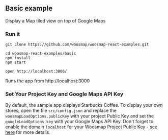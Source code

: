 Basic example
---

Display a Map tiled view on top of Google Maps

### Run it

    git clone https://github.com/woosmap/woosmap-react-examples.git

    cd woosmap-react-examples/basic
    npm install
    npm start

    open http://localhost:3000/

Runs the app from http://localhost:3000

### Set Your Project Key and Google Maps API Key

By default, the sample app displays Starbucks Coffee. To display your own stores, open the file `src/config.json` and replace the `woosmapLoadOptions.publicKey` with your project Public Key and set the `googleLoadOptions.key` with your Google Maps API Key. 
Don't forget to enable the domain `localhost` for your Woosmap Project Public Key - see [here](https://developers.woosmap.com/support/api-keys/#what-is-a-woosmap-public-api-key-restriction) for more details. 